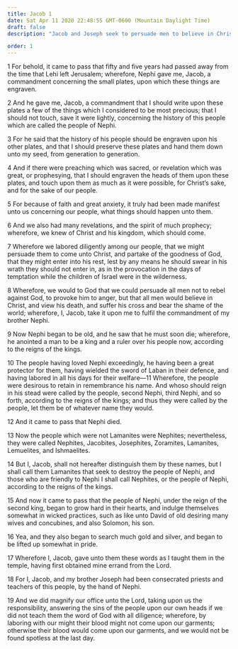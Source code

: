```yaml
---
title: Jacob 1
date: Sat Apr 11 2020 22:48:55 GMT-0600 (Mountain Daylight Time)
draft: false
description: "Jacob and Joseph seek to persuade men to believe in Christ and keep His commandments—Nephi dies—Wickedness prevails among the Nephites. About 544–421 B.C."

order: 1
---
```

    
1 For behold, it came to pass that fifty and five years had passed away from the time that Lehi left Jerusalem; wherefore, Nephi gave me, Jacob, a commandment concerning the small plates, upon which these things are engraven.

2 And he gave me, Jacob, a commandment that I should write upon these plates a few of the things which I considered to be most precious; that I should not touch, save it were lightly, concerning the history of this people which are called the people of Nephi.

3 For he said that the history of his people should be engraven upon his other plates, and that I should preserve these plates and hand them down unto my seed, from generation to generation.

4 And if there were preaching which was sacred, or revelation which was great, or prophesying, that I should engraven the heads of them upon these plates, and touch upon them as much as it were possible, for Christ’s sake, and for the sake of our people.

5 For because of faith and great anxiety, it truly had been made manifest unto us concerning our people, what things should happen unto them.

6 And we also had many revelations, and the spirit of much prophecy; wherefore, we knew of Christ and his kingdom, which should come.

7 Wherefore we labored diligently among our people, that we might persuade them to come unto Christ, and partake of the goodness of God, that they might enter into his rest, lest by any means he should swear in his wrath they should not enter in, as in the provocation in the days of temptation while the children of Israel were in the wilderness.

8 Wherefore, we would to God that we could persuade all men not to rebel against God, to provoke him to anger, but that all men would believe in Christ, and view his death, and suffer his cross and bear the shame of the world; wherefore, I, Jacob, take it upon me to fulfil the commandment of my brother Nephi.

9 Now Nephi began to be old, and he saw that he must soon die; wherefore, he anointed a man to be a king and a ruler over his people now, according to the reigns of the kings.

10 The people having loved Nephi exceedingly, he having been a great protector for them, having wielded the sword of Laban in their defence, and having labored in all his days for their welfare—11 Wherefore, the people were desirous to retain in remembrance his name. And whoso should reign in his stead were called by the people, second Nephi, third Nephi, and so forth, according to the reigns of the kings; and thus they were called by the people, let them be of whatever name they would.

12 And it came to pass that Nephi died.

13 Now the people which were not Lamanites were Nephites; nevertheless, they were called Nephites, Jacobites, Josephites, Zoramites, Lamanites, Lemuelites, and Ishmaelites.

14 But I, Jacob, shall not hereafter distinguish them by these names, but I shall call them Lamanites that seek to destroy the people of Nephi, and those who are friendly to Nephi I shall call Nephites, or the people of Nephi, according to the reigns of the kings.

15 And now it came to pass that the people of Nephi, under the reign of the second king, began to grow hard in their hearts, and indulge themselves somewhat in wicked practices, such as like unto David of old desiring many wives and concubines, and also Solomon, his son.

16 Yea, and they also began to search much gold and silver, and began to be lifted up somewhat in pride.

17 Wherefore I, Jacob, gave unto them these words as I taught them in the temple, having first obtained mine errand from the Lord.

18 For I, Jacob, and my brother Joseph had been consecrated priests and teachers of this people, by the hand of Nephi.

19 And we did magnify our office unto the Lord, taking upon us the responsibility, answering the sins of the people upon our own heads if we did not teach them the word of God with all diligence; wherefore, by laboring with our might their blood might not come upon our garments; otherwise their blood would come upon our garments, and we would not be found spotless at the last day.
